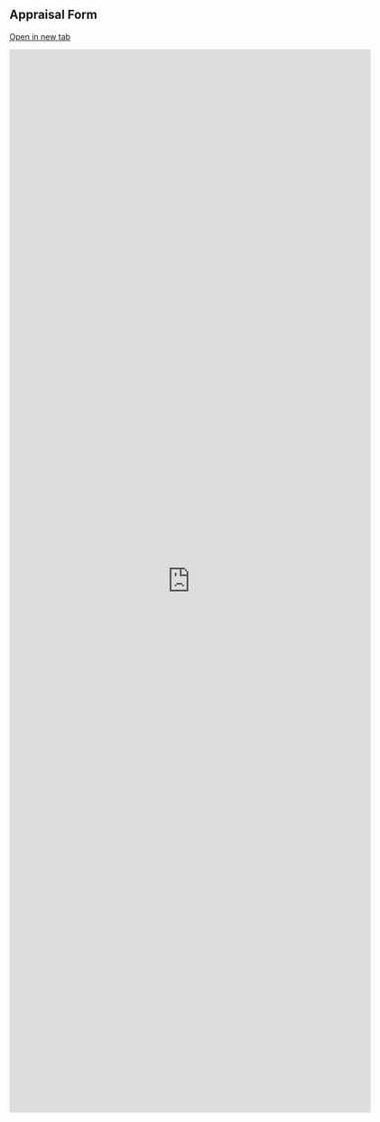 ## Appraisal Form
[Open in new tab](https://docs.google.com/forms/d/e/1FAIpQLSfI5Y5iTSVxn4xrS2EIAOiieQZ3UvDAkoO99nTh9zE66xqlmQ/viewform)
<iframe src="https://docs.google.com/forms/d/e/1FAIpQLSfI5Y5iTSVxn4xrS2EIAOiieQZ3UvDAkoO99nTh9zE66xqlmQ/viewform?embedded=true" width="640" height="1883" frameborder="0" marginheight="0" marginwidth="0">Loading…</iframe>
